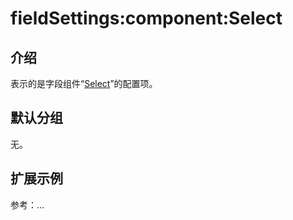 # fieldSettings:component:Select

## 介绍

表示的是字段组件“[Select](https://docs-cn.nocobase.com/handbook/ui/fields/association-field#%E4%B8%8B%E6%8B%89%E9%80%89%E6%8B%A9%E5%99%A8)”的配置项。

## 默认分组

无。

## 扩展示例

参考：...
